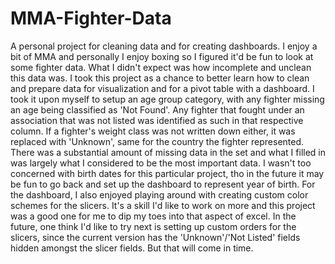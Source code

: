# MMA-Fighter-Data
A personal project for cleaning data and for creating dashboards.
I enjoy a bit of MMA and personally I enjoy boxing so I figured it'd be fun to look at some fighter data.
What I didn't expect was how incomplete and unclean this data was.
I took this project as a chance to better learn how to clean and prepare data for visualization and for a pivot table with a dashboard.
I took it upon myself to setup an age group category, with any fighter missing an age being classified as 'Not Found'.
Any fighter that fought under an association that was not listed was identified as such in that respective column.
If a fighter's weight class was not written down either, it was replaced with 'Unknown', same for the country the fighter represented.
There was a substantial amount of missing data in the set and what I filled in was largely what I considered to be the most important data.
I wasn't too concerned with birth dates for this particular project, tho in the future it may be fun to go back and set up the dashboard to represent year of birth.
For the dashboard, I also enjoyed playing around with creating custom color schemes for the slicers. It's a skill I'd like to work on more and this project was a good
  one for me to dip my toes into that aspect of excel.
In the future, one think I'd like to try next is setting up custom orders for the slicers, since the current version has the 'Unknown'/'Not Listed' fields hidden       amongst the slicer fields. But that will come in time.
